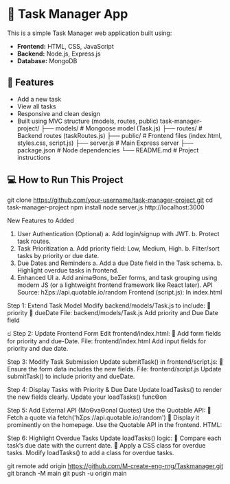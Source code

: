 # 📝 Task Manager App
This is a simple Task Manager web application built using:
- **Frontend:** HTML, CSS, JavaScript
- **Backend:** Node.js, Express.js
- **Database:** MongoDB
## 🚀 Features
- Add a new task
- View all tasks
- Responsive and clean design
- Built using MVC structure (models, routes, public)
task-manager-project/
├── models/ # Mongoose model (Task.js)
├── routes/ # Backend routes (taskRoutes.js)
├── public/ # Frontend files (index.html, styles.css, script.js)
├── server.js # Main Express server
├── package.json # Node dependencies
└── README.md # Project instructions
## 💻 How to Run This Project
git clone https://github.com/your-username/task-manager-project.git
cd task-manager-project
npm install
node server.js
http://localhost:3000


New Features to Added
1. User Authentication (Optional)
a. Add login/signup with JWT.
b. Protect task routes.
2. Task Prioritization
a. Add priority field: Low, Medium, High.
b. Filter/sort tasks by priority or due date.
3. Due Dates and Reminders
a. Add a due Date field in the Task schema.
b. Highlight overdue tasks in frontend.
4. Enhanced UI
a. Add animaƟons, beƩer forms, and task grouping using modern JS (or
a lightweight frontend framework like React later).
API Source: hƩps://api.quotable.io/random
Frontend (script.js):
In index.html

Step 1: Extend Task Model
Modify backend/models/Task.js to include:
 priority
 dueDate
File: backend/models/Task.js
Add priority and Due Date field

ඡ Step 2: Update Frontend Form
Edit frontend/index.html:
 Add form fields for priority and due-Date.
File: frontend/index.html
Add input fields for priority and due date.

Step 3: Modify Task Submission
Update submitTask() in frontend/script.js:
 Ensure the form data includes the new fields.
File: frontend/script.js
Update submitTask() to include priority and dueDate.

Step 4: Display Tasks with Priority & Due Date
Update loadTasks() to render the new fields clearly.
Update your loadTasks() funcƟon

Step 5: Add External API (MoƟvaƟonal Quotes)
Use the Quotable API:
 Fetch a quote via fetch('hƩps://api.quotable.io/random')
 Display it prominently on the homepage.
Use the Quotable API in the frontend.
HTML:

Step 6: Highlight Overdue Tasks
Update loadTasks() logic:
 Compare each task’s due date with the current date.
 Apply a CSS class for overdue tasks.
Modify loadTasks() to add a class for overdue tasks.




git remote add origin https://github.com/M-create-eng-rng/Taskmanager.git
git branch -M main
git push -u origin main